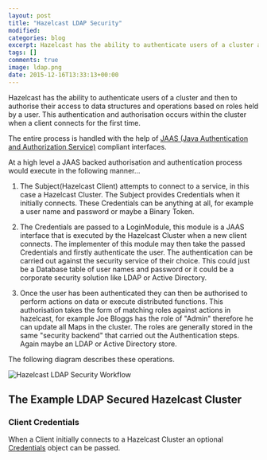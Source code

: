 ```yaml
---
layout: post
title: "Hazelcast LDAP Security"
modified:
categories: blog
excerpt: Hazelcast has the ability to authenticate users of a cluster and then to authorise their access to data structures and operations based on roles held by a user.
tags: []
comments: true
image: ldap.png
date: 2015-12-16T13:33:13+00:00
---
```


Hazelcast has the ability to authenticate users of a cluster and then to authorise their access to data structures and operations based on roles held by a user.  This authentication and authorisation occurs within the cluster when a client connects for the first time.

The entire process is handled with the help of [JAAS (Java Authentication and Authorization Service)](https://en.wikipedia.org/wiki/Java_Authentication_and_Authorization_Service) compliant interfaces.

At a high level a JAAS backed authorisation and authentication process would execute in the following manner...

1. The Subject(Hazelcast Client) attempts to connect to a service, in this case a Hazelcast Cluster.  The Subject provides Credentials when it initially connects.  These Credentials can be anything at all, for example a user name and password or maybe a Binary Token.  

2. The Credentials are passed to a LoginModule, this module is a JAAS interface that is executed by the Hazelcast Cluster when a new client connects.  The implementer of this module may then take the passed Credentials and firstly authenticate the user.  The authentication can be carried out against the security service of their choice.  This could just be a Database table of user names and password or it could be a corporate security solution like LDAP or Active Directory.

3. Once the user has been authenticated they can then be authorised to perform actions on data or execute distributed functions.  This authorisation takes the form of matching roles against actions in hazelcast, for example Joe Bloggs has the role of "Admin" therefore he can update all Maps in the cluster.  The roles are generally stored in the same "security backend" that carried out the Authentication steps.  Again maybe an LDAP or Active Directory store.

The following diagram describes these operations.

![Hazelcast LDAP Security Workflow](/images/hazelcast-ldap-security.png)

## The Example LDAP Secured Hazelcast Cluster

### Client Credentials

When a Client initially connects to a Hazelcast Cluster an optional [Credentials](http://docs.hazelcast.org/docs/latest/javadoc/com/hazelcast/security/Credentials.html) object can be passed.






